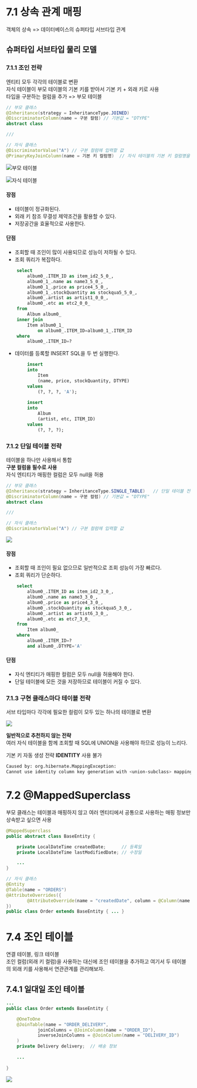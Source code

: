 # 7.1 상속 관계 매핑
객체의 상속 => 데이터베이스의 슈퍼타입 서브타입 관계

## 슈퍼타입 서브타입 물리 모델

### 7.1.1 조인 전략
엔티티 모두 각각의 테이블로 변환  
자식 테이블이 부모 테이블의 기본 키를 받아서 기본 키 + 외래 키로 사용  
타입을 구분하는 컬럼을 추가 => 부모 테이블

```java
// 부모 클래스
@Inheritance(strategy = InheritanceType.JOINED)
@DiscriminatorColumn(name = 구분 컬럼) // 기본값 = "DTYPE"
abstract class

///

// 자식 클래스
@DiscriminatorValue("A") // 구분 컬럼에 입력할 값
@PrimaryKeyJoinColumn(name = 기본 키 컬럼명)	// 자식 테이블의 기본 키 컬럼명을 변경하고 싶으면 사용
```

![부모 테이블](https://images.velog.io/images/sohyeong-dev/post/91bb51e2-5285-433e-8276-8cffe555679a/image.png)

![자식 테이블](https://images.velog.io/images/sohyeong-dev/post/58c76ed7-fad0-463a-845c-345852696418/image.png)

#### 장점
- 테이블이 정규화된다.
- 외래 키 참조 무결성 제약조건을 활용할 수 있다.
- 저장공간을 효율적으로 사용한다.

#### 단점
- 조회할 때 조인이 많이 사용되므로 성능이 저하될 수 있다.
- 조회 쿼리가 복잡하다.
```sql
    select
        album0_.ITEM_ID as item_id2_5_0_,
        album0_1_.name as name3_5_0_,
        album0_1_.price as price4_5_0_,
        album0_1_.stockQuantity as stockqua5_5_0_,
        album0_.artist as artist1_0_0_,
        album0_.etc as etc2_0_0_ 
    from
        Album album0_ 
    inner join
        Item album0_1_ 
            on album0_.ITEM_ID=album0_1_.ITEM_ID 
    where
        album0_.ITEM_ID=?
```
- 데이터를 등록할 INSERT SQL을 두 번 실행한다.
```sql
        insert 
        into
            Item
            (name, price, stockQuantity, DTYPE) 
        values
            (?, ?, ?, 'A');
            
        insert 
        into
            Album
            (artist, etc, ITEM_ID) 
        values
            (?, ?, ?);
```

### 7.1.2 단일 테이블 전략
테이블을 하나만 사용해서 통합  
**구분 컬럼을 필수로 사용**  
자식 엔티티가 매핑한 컬럼은 모두 null을 허용

```java
// 부모 클래스
@Inheritance(strategy = InheritanceType.SINGLE_TABLE)   // 단일 테이블 전략
@DiscriminatorColumn(name = 구분 컬럼) // 기본값 = "DTYPE"
abstract class

///

// 자식 클래스
@DiscriminatorValue("A") // 구분 컬럼에 입력할 값
```

![](https://images.velog.io/images/sohyeong-dev/post/54a6674a-9742-4f58-8c1a-9539f2aa9837/image.png)

#### 장점
- 조회할 때 조인이 필요 없으므로 일반적으로 조회 성능이 가장 빠르다.
- 조회 쿼리가 단순하다.
```sql
    select
        album0_.ITEM_ID as item_id2_3_0_,
        album0_.name as name3_3_0_,
        album0_.price as price4_3_0_,
        album0_.stockQuantity as stockqua5_3_0_,
        album0_.artist as artist6_3_0_,
        album0_.etc as etc7_3_0_ 
    from
        Item album0_ 
    where
        album0_.ITEM_ID=? 
        and album0_.DTYPE='A'
```

#### 단점
- 자식 엔티티가 매핑한 컬럼은 모두 null을 허용해야 한다.
- 단일 테이블에 모든 것을 저장하므로 테이블이 커질 수 있다.

### 7.1.3 구현 클래스마다 테이블 전략
서브 타입마다 각각에 필요한 컬럼이 모두 있는 하나의 테이블로 변환

![](https://images.velog.io/images/sohyeong-dev/post/b3bb205d-06c0-496c-9b56-bf87f3ae638a/image.png)

**일반적으로 추천하지 않는 전략**  
여러 자식 테이블을 함께 조회할 때 SQL에 UNION을 사용해야 하므로 성능이 느리다.

기본 키 자동 생성 전략 **IDENTITY** 사용 불가

```bash
Caused by: org.hibernate.MappingException:
Cannot use identity column key generation with <union-subclass> mapping for: ...
```

# 7.2 @MappedSuperclass
부모 클래스는 테이블과 매핑하지 않고 여러 엔티티에서 공통으로 사용하는 매핑 정보만 상속받고 싶으면 사용

```java
@MappedSuperclass
public abstract class BaseEntity {

    private LocalDateTime createdDate;      // 등록일
    private LocalDateTime lastModifiedDate; // 수정일

    ...
}

// 자식 클래스
@Entity
@Table(name = "ORDERS")
@AttributeOverrides({
        @AttributeOverride(name = "createdDate", column = @Column(name = "orderDate"))	// 부모로부터 물려받은 매핑 정보를 재정의하려면 사용
})
public class Order extends BaseEntity { ... }

```

# 7.4 조인 테이블
연결 테이블, 링크 테이블  
조인 컬럼(외래 키 컬럼)을 사용하는 대신에 조인 테이블을 추가하고 여기서 두 테이블의 외래 키를 사용해서 연관관계를 관리해보자.

## 7.4.1 일대일 조인 테이블
```java
...
public class Order extends BaseEntity {

    @OneToOne
    @JoinTable(name = "ORDER_DELIVERY",
            joinColumns = @JoinColumn(name = "ORDER_ID"),
            inverseJoinColumns = @JoinColumn(name = "DELIVERY_ID")
    )
    private Delivery delivery;  // 배송 정보
    
    ...
    
}
```
![](https://images.velog.io/images/sohyeong-dev/post/0e934704-66a0-4f86-b3e4-1bbc51aea67f/image.png)
